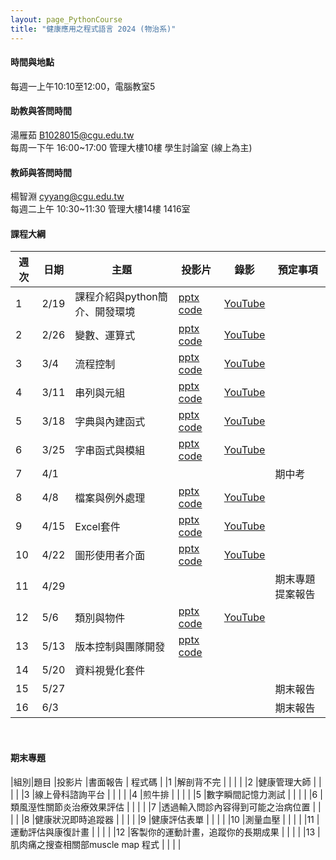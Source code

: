 ```yaml
---
layout: page_PythonCourse
title: "健康應用之程式語言 2024 (物治系)"
---
```

<!---
課程代碼 GT0174
開課序號 61033
學生人數 49人
-->

#### 時間與地點
每週一上午10:10至12:00，電腦教室5<br/>

#### 助教與答問時間
湯雁茹 B1028015@cgu.edu.tw <br/>
每周一下午 16:00~17:00 管理大樓10樓 學生討論室 (線上為主) <br/>

#### 教師與答問時間
楊智淵 cyyang@cgu.edu.tw <br/>
每週二上午 10:30~11:30 管理大樓14樓 1416室<br/>

#### 課程大綱

|週次|日期   |主題                       |投影片   |錄影       | 預定事項     |
|--- |---   |---                        |---     |---        |---       |
|1   |2/19  | 課程介紹與python簡介、開發環境       | [pptx](https://changgunguniversity-my.sharepoint.com/:p:/g/personal/d000019097_cgu_edu_tw/EWE2xpbRm9tLhgnKREF8LYABDFQ8D7Vm7N0F1dwjnPosrQ?e=rhte1G) [code](https://changgunguniversity-my.sharepoint.com/:f:/g/personal/d000019097_cgu_edu_tw/EgTC2j0wDgNLn4HNjNtp0iMBrfHhnS90_YSWiKoJk7lYeQ?e=lQQcd1)       |  [YouTube](https://youtu.be/BXqpsbl7iEw)        |          |
|2   |2/26  | 變數、運算式               | [pptx](https://changgunguniversity-my.sharepoint.com/:p:/g/personal/d000019097_cgu_edu_tw/EY6dsm6bQQhFlRL1wAIaq6UBA6F3OvZkpVxUgJZCxCVAVw?e=WX8hdP) [code](https://changgunguniversity-my.sharepoint.com/:f:/g/personal/d000019097_cgu_edu_tw/EnoxoOREvOJNrwGwixNMcrEBGf7jzcqb2-FQJIiDJbkE5w?e=HgKhjz)       | [YouTube](https://youtu.be/FK1JJ8RebwM)         |          |
|3   |3/4   | 流程控制                   | [pptx](https://changgunguniversity-my.sharepoint.com/:p:/g/personal/d000019097_cgu_edu_tw/EeMYxYwmjtRBuLm3Eegy3eQBeeJ3ZmcrsIsNniZJYFpGLg?e=oZDU6e) [code](https://changgunguniversity-my.sharepoint.com/:f:/g/personal/d000019097_cgu_edu_tw/EhT6fGcO-ZtMritw7V76TVkBbbLEMFN2SXtT3rtcIrbrrg?e=1FM4eA)       | [YouTube](https://youtu.be/R-smuRewNto)        |           |
|4   |3/11  | 串列與元組                 | [pptx](https://changgunguniversity-my.sharepoint.com/:p:/g/personal/d000019097_cgu_edu_tw/Ee3AWvv3CLJApC2Yka-uawIBWy_Zu2BhvLjqkV7j-NFAyQ?e=WO5Onf) [code](https://changgunguniversity-my.sharepoint.com/:f:/g/personal/d000019097_cgu_edu_tw/EsCHuAhwxRRHh-sJBB9EW5IBNf9Z8JYTnPmjbe5XmeigzA?e=04H3di) | [YouTube](https://youtu.be/da-sBSt3AbU)       |           |
|5   |3/18  | 字典與內建函式             | [pptx](https://changgunguniversity-my.sharepoint.com/:p:/g/personal/d000019097_cgu_edu_tw/EebmFCAw7JJCjDhDOIKXDt8BNWG1I30HoofKADayvb0dpQ?e=ofhFlI) [code](https://changgunguniversity-my.sharepoint.com/:f:/g/personal/d000019097_cgu_edu_tw/EtmuGX643CBLn3USBrfPN3UBp6UuzIx2GQPJmfmOUGC4pQ?e=wusdHr)      | [YouTube](https://youtu.be/sRdBv0le5Xs)        |           |
|6   |3/25  | 字串函式與模組             | [pptx](https://changgunguniversity-my.sharepoint.com/:p:/g/personal/d000019097_cgu_edu_tw/EUB9mx7ZFThJs-UQjdMJ3-IBgQy-6Uf2RCTCefrre5a8ZQ?e=PMGYSh) [code](https://changgunguniversity-my.sharepoint.com/:f:/g/personal/d000019097_cgu_edu_tw/EkxhPemj-n5Klnun5d-1jPIBi3svaxpe4M0Elg2218C0gw?e=7hgQBV)      | [YouTube](https://youtu.be/PGfVzQzwxA8)        |           |
|7   |4/1   |                           |        |         | 期中考     |
|8   |4/8   | 檔案與例外處理             | [pptx](https://changgunguniversity-my.sharepoint.com/:p:/g/personal/d000019097_cgu_edu_tw/EUQTzfoRRKdApu4OVjMp-JIBtB9Hxz1-jDhbs_S3WJoE2A?e=E3H6uB) [code](https://changgunguniversity-my.sharepoint.com/:f:/g/personal/d000019097_cgu_edu_tw/Ety4j-b6eZtDuqw2zucANAUBbJyoLTqjiW9bqnuJVlXSzw?e=ANfxbi)    | [YouTube](https://youtu.be/JdwecUdfH7c)        |              |
|9   |4/15  | Excel套件                 | [pptx](https://changgunguniversity-my.sharepoint.com/:p:/g/personal/d000019097_cgu_edu_tw/EZlRhpzasblInA8Z6vZi3YoBOcqjuwlAMWxpqVtBwVStUg?e=ZKKuao) [code](https://changgunguniversity-my.sharepoint.com/:f:/g/personal/d000019097_cgu_edu_tw/EmP1PRsTHz9Jr-HVFbjxHf4BhYLPkrefq5B22ME1etOldw?e=KxXGny)     | [YouTube](https://youtu.be/bs9yTIZY1ME)        |              |
|10  |4/22  | 圖形使用者介面                  | [pptx](https://changgunguniversity-my.sharepoint.com/:p:/g/personal/d000019097_cgu_edu_tw/EUw4cLAFgOBHupTjdkajLj8BKaSvBO1jlGgsVoNx0Q_nqA?e=oYqMYG) [code](https://changgunguniversity-my.sharepoint.com/:f:/g/personal/d000019097_cgu_edu_tw/ErHzk2dt7RpKvep29M4CIKIBTjOaAo0NgI625RKQndoMXg?e=6o8WyN)     | [YouTube](https://youtu.be/6cRjNZqJwAs)        |              |
|11  |4/29  |                            |      |         |  期末專題提案報告            |
|12  |5/6   | 類別與物件             | [pptx](https://changgunguniversity-my.sharepoint.com/:p:/g/personal/d000019097_cgu_edu_tw/EapcjnEA6wpIoAUqsi5CuzUBurxSZkZT0_xVjhg3L4_7XA?e=FrMvhL) [code](https://changgunguniversity-my.sharepoint.com/:f:/g/personal/d000019097_cgu_edu_tw/EgpQL4T45VlBoZ_HgvTMRxoBKjG6uMn-xc1VvWFmktJUzw?e=jfcEk2)     | [YouTube](https://youtu.be/dq7uzbYFS7w)        |              |
|13  |5/13  | 版本控制與團隊開發                 | [pptx](https://changgunguniversity-my.sharepoint.com/:p:/g/personal/d000019097_cgu_edu_tw/EdT1fxQYCf9JqYHEdgncxW8BToHpEht1-r34xKupZeIgnw?e=XLwDB5) [code](https://changgunguniversity-my.sharepoint.com/:f:/g/personal/d000019097_cgu_edu_tw/ElRxTH4-60FJrCjMNhiVbe8B5iubX69Vc_yLYSdgvOgnFg?e=O8DWGK)     |         |              |
|14  |5/20  | 資料視覺化套件                   |      |         |               |
|15  |5/27  |                           |      |         |  期末報告      |
|16  |6/3   |                           |      |         |  期末報告       |

<br/>

#### 期末專題

|組別|題目                               |投影片                  |書面報告 | 程式碼  |
|1   |解剖背不完                         |                       |        |        |
|2   |健康管理大師                       |                       |        |        |
|3   |線上骨科諮詢平台                   |                       |        |        |
|4   |煎牛排                             |                       |        |        |
|5   |數字瞬間記憶力測試                  |                       |        |        |
|6   |類風溼性關節炎治療效果評估          |                       |        |        |
|7   |透過輸入問診內容得到可能之治病位置  |                       |        |        |
|8   |健康狀況即時追蹤器                  |                       |        |        |
|9   |健康評估表單                        |                       |        |        |
|10  |測量血壓                            |                       |        |        |
|11  |運動評估與康復計畫                   |                       |        |        |
|12  |客製你的運動計畫，追蹤你的長期成果  |                       |        |        |
|13  |肌肉痛之搜查相關部muscle map 程式   |                       |        |        |

<br/>

